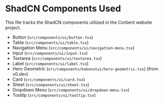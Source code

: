 # ShadCN Components Used

This file tracks the ShadCN components utilized in the Corbent website project.

- Button (`src/components/ui/button.tsx`)
- Table (`src/components/ui/table.tsx`)
- Navigation Menu (`src/components/ui/navigation-menu.tsx`)
- Input (`src/components/ui/input.tsx`)
- Textarea (`src/components/ui/textarea.tsx`)
- Label (`src/components/ui/label.tsx`)
- Hero Geometric (`src/components/kokonutui/hero-geometric.tsx`) (from v0.dev)
- Card (`src/components/ui/card.tsx`)
- Sheet (`src/components/ui/sheet.tsx`)
- Dropdown Menu (`src/components/ui/dropdown-menu.tsx`)
- Tooltip (`src/components/ui/tooltip.tsx`)